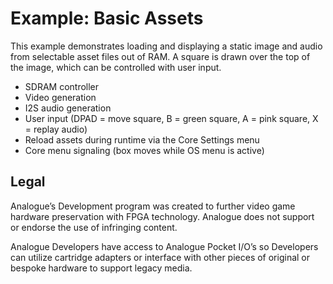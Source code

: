 # Example: Basic Assets 
This example demonstrates loading and displaying a static image and audio from selectable asset files out of RAM. A square is drawn over the top of the image, which can be controlled with user input.
* SDRAM controller
* Video generation
* I2S audio generation
* User input (DPAD = move square, B = green square, A = pink square, X = replay audio)
* Reload assets during runtime via the Core Settings menu
* Core menu signaling (box moves while OS menu is active)


## Legal
Analogue’s Development program was created to further video game hardware preservation with FPGA technology. Analogue does not support or endorse the use of infringing content.

Analogue Developers have access to Analogue Pocket I/O’s so Developers can utilize cartridge adapters or interface with other pieces of original or bespoke hardware to support legacy media.
